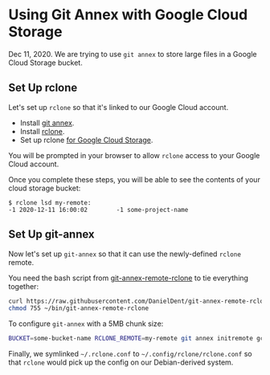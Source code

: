 # Using Git Annex with Google Cloud Storage

Dec 11, 2020.  We are trying to use `git annex` to store large
files in a Google Cloud Storage bucket.

## Set Up rclone

Let's set up `rclone` so that it's linked to our Google Cloud
account.

- Install [git annex](https://git-annex.branchable.com/install/).
- Install [rclone](https://rclone.org/install/).
- Set up rclone [for Google Cloud Storage](https://rclone.org/googlecloudstorage/).

You will be prompted in your browser to allow `rclone` access
to your Google Cloud account.

Once you complete these steps, you will be able to see the
contents of your cloud storage bucket:

```text
$ rclone lsd my-remote:
-1 2020-12-11 16:00:02        -1 some-project-name
```

## Set Up git-annex

Now let's set up `git-annex` so that it can use the newly-defined
`rclone` remote.

You need the bash script from [git-annex-remote-rclone](https://github.com/DanielDent/git-annex-remote-rclone) to tie everything together:

```sh
curl https://raw.githubusercontent.com/DanielDent/git-annex-remote-rclone/master/git-annex-remote-rclone --output ~/bin/git-annex-remote-rclone
chmod 755 ~/bin/git-annex-remote-rclone
```

To configure `git-annex` with a 5MB chunk size:

```sh
BUCKET=some-bucket-name RCLONE_REMOTE=my-remote git annex initremote gcs-ruins type=external externaltype=rclone target=$RCLONE_REMOTE prefix=$BUCKET chunk=5MiB encryption=shared mac=HMACSHA512 rclone_layout=lower
```

Finally, we symlinked `~/.rclone.conf` to `~/.config/rclone/rclone.conf` so that `rclone` would pick up the config on our Debian-derived system.
